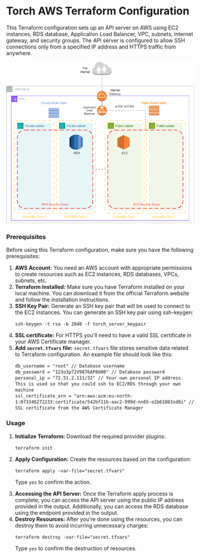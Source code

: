 # Torch AWS Terraform Configuration

This Terraform configuration sets up an API server on AWS using EC2 instances, RDS database, Application Load Balancer, VPC, subnets, internet gateway, and security groups. The API server is configured to allow SSH connections only from a specified IP address and HTTPS traffic from anywhere.

![AWS configuration diagram](./torch-devops-diagram.png)

### Prerequisites

Before using this Terraform configuration, make sure you have the following prerequisites:

<ol>
<li>
<strong>AWS Account:</strong> You need an AWS account with appropriate permissions to create resources such as EC2 instances, RDS databases, VPCs, subnets, etc.
</li>
<li>
<strong>Terraform Installed:</strong> Make sure you have Terraform installed on your local machine. You can download it from the official Terraform website and follow the installation instructions.
</li>
<li>
<strong>SSH Key Pair:</strong> Generate an SSH key pair that will be used to connect to the EC2 instances. You can generate an SSH key pair using ssh-keygen:

    ssh-keygen -t rsa -b 2048 -f torch_server_keypair

</li>
<li>
<strong>SSL certificate:</strong> For HTTPS you'll need to have a valid SSL certificate in your AWS Certificate manager.
</li>
<li>
<strong>Add <code>secret.tfvars</code> file:</strong> <code>secret.tfvars</code> file stores sensitive data related to Terraform configuration. An example file should look like this:

    db_username = "root" // Database username
    db_password = "123o3p72V9876AP8U00" // Database password
    personal_ip = "72.51.2.111/32" // Your own personal IP address. This is used so that you could ssh to EC2/RDS through your own machine
    ssl_certificate_arn = "arn:aws:acm:eu-north-1:073346272233:certificate/542bf11b-aac2-999d-nn65-e2b61083sd8i" // SSL certificate from the AWS Certificate Manager

</li>
</ol>

### Usage

<ol>
<li>
<strong>Initialize Terraform:</strong> Download the required provider plugins:

    terraform init

</li>
<li>
<strong>Apply Configuration:</strong> Create the resources based on the configuration:

    terraform apply -var-file="secret.tfvars"

Type `yes` to confirm the action.

</li>
<li>
<strong>Accessing the API Server:</strong> Once the Terraform apply process is complete, you can access the API server using the public IP address provided in the output. Additionally, you can access the RDS database using the endpoint provided in the output.
</li>
<li>
<strong>Destroy Resources:</strong> After you're done using the resources, you can destroy them to avoid incurring unnecessary charges:

    terraform destroy -var-file="secret.tfvars"

Type `yes` to confirm the destruction of resources.

</li>
</ol>

